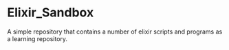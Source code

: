# Elixir_Sandbox
A simple repository that contains a number of elixir scripts and programs as a learning repository.
